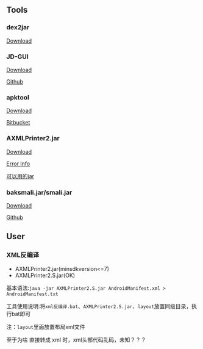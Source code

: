 
## Tools

### dex2jar

[Download](http://sourceforge.net/projects/dex2jar/)

### JD-GUI

[Download](http://jd.benow.ca/)

[Github](https://github.com/java-decompiler/jd-gui)

### apktool

[Download](http://ibotpeaches.github.io/Apktool/)

[Bitbucket](https://bitbucket.org/iBotPeaches/apktool/downloads)

### AXMLPrinter2.jar

[Download](https://code.google.com/p/android4me/downloads/list)

[Error Info](http://blog.csdn.net/zzp_403184692/article/details/7959147)

[可以用的jar](http://download.csdn.net/download/simbaba/8625893)

### baksmali.jar/smali.jar

[Download](https://bitbucket.org/JesusFreke/smali/downloads)

[Github](https://github.com/JesusFreke/smali)



## User

### XML反编译

* AXMLPrinter2.jar(minsdkversion<=7)
* AXMLPrinter2.S.jar(OK)

基本语法:`java -jar AXMLPrinter2.S.jar AndroidManifest.xml > AndroidManifest.txt`

工具使用说明:将`xml反编译.bat`、`AXMLPrinter2.S.jar`、`layout`放置同级目录，执行bat即可

注：`layout`里面放置布局xml文件

至于为啥 直接转成 xml 时，xml头部代码乱码，未知？？？